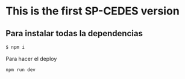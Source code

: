 # This is the first SP-CEDES version 

## Para instalar todas la dependencias

```bash
$ npm i

```
Para hacer el deploy

```bash
npm run dev
```

